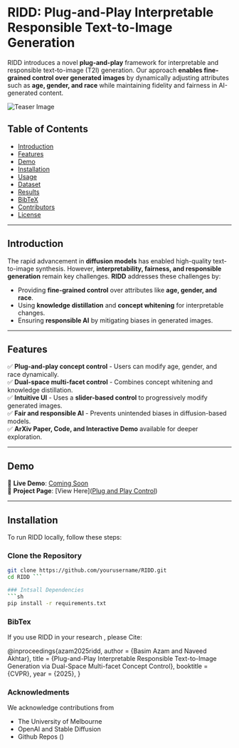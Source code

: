 # RIDD: Plug-and-Play Interpretable Responsible Text-to-Image Generation

RIDD introduces a novel **plug-and-play** framework for interpretable and responsible text-to-image (T2I) generation. Our approach **enables fine-grained control over generated images** by dynamically adjusting attributes such as **age, gender, and race** while maintaining fidelity and fairness in AI-generated content.

![Teaser Image](./static/images/cvpr_general_2-03.png)

## **Table of Contents**
- [Introduction](#introduction)
- [Features](#features)
- [Demo](#demo)
- [Installation](#installation)
- [Usage](#usage)
- [Dataset](#dataset)
- [Results](#results)
- [BibTeX](#bibtex)
- [Contributors](#contributors)
- [License](#license)

---

## **Introduction**
The rapid advancement in **diffusion models** has enabled high-quality text-to-image synthesis. However, **interpretability, fairness, and responsible generation** remain key challenges. **RIDD** addresses these challenges by:
- Providing **fine-grained control** over attributes like **age, gender, and race**.
- Using **knowledge distillation** and **concept whitening** for interpretable changes.
- Ensuring **responsible AI** by mitigating biases in generated images.

---

## **Features**
✅ **Plug-and-play concept control** - Users can modify age, gender, and race dynamically.  
✅ **Dual-space multi-facet control** - Combines concept whitening and knowledge distillation.  
✅ **Intuitive UI** - Uses a **slider-based control** to progressively modify generated images.  
✅ **Fair and responsible AI** - Prevents unintended biases in diffusion-based models.  
✅ **ArXiv Paper, Code, and Interactive Demo** available for deeper exploration.

---

## **Demo**
🔗 **Live Demo**: [Coming Soon](#)  
🔗 **Project Page**: [View Here]([Plug and Play Control](https://basim-azam.github.io/))  

---

## **Installation**
To run RIDD locally, follow these steps:

### Clone the Repository
```sh
git clone https://github.com/yourusername/RIDD.git
cd RIDD ```

### Intsall Dependencies
```sh
pip install -r requirements.txt
```

### BibTex
If you use RIDD in your research , please Cite: 

@inproceedings{azam2025ridd,
  author    = {Basim Azam and Naveed Akhtar},
  title     = {Plug-and-Play Interpretable Responsible Text-to-Image Generation via Dual-Space Multi-facet Concept Control},
  booktitle = {CVPR},
  year      = {2025},
}

### Acknowledments
We acknowledge contributions from
- The University of Melbourne
- OpenAI and Stable Diffusion
- Github Repos ()

